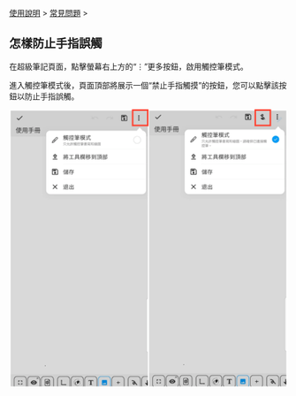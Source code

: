 [使用說明](/dragonnest/drawnote/manual/zh-tw) > [常見問題](/dragonnest/drawnote/manual/zh-tw/q_a) >

怎樣防止手指誤觸
----

在超級筆記頁面，點擊螢幕右上方的“⋮”更多按鈕，啟用觸控筆模式。

進入觸控筆模式後，頁面頂部將展示一個“禁止手指觸摸”的按鈕，您可以點擊該按鈕以防止手指誤觸。

![](imgs/stylus_mode1.png)